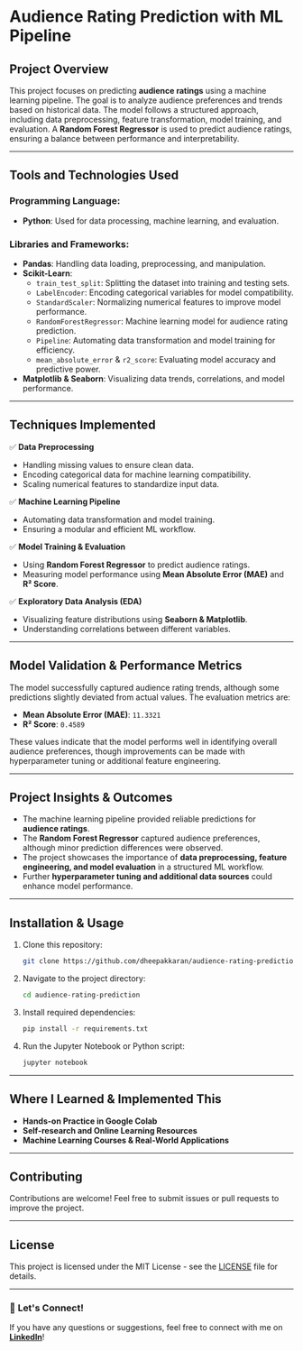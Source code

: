 # **Audience Rating Prediction with ML Pipeline**

## **Project Overview**
This project focuses on predicting **audience ratings** using a machine learning pipeline. The goal is to analyze audience preferences and trends based on historical data. The model follows a structured approach, including data preprocessing, feature transformation, model training, and evaluation. A **Random Forest Regressor** is used to predict audience ratings, ensuring a balance between performance and interpretability.

---

## **Tools and Technologies Used**

### **Programming Language:**
- **Python**: Used for data processing, machine learning, and evaluation.

### **Libraries and Frameworks:**
- **Pandas**: Handling data loading, preprocessing, and manipulation.
- **Scikit-Learn**:  
  - `train_test_split`: Splitting the dataset into training and testing sets.  
  - `LabelEncoder`: Encoding categorical variables for model compatibility.  
  - `StandardScaler`: Normalizing numerical features to improve model performance.  
  - `RandomForestRegressor`: Machine learning model for audience rating prediction.  
  - `Pipeline`: Automating data transformation and model training for efficiency.  
  - `mean_absolute_error` & `r2_score`: Evaluating model accuracy and predictive power.  
- **Matplotlib & Seaborn**: Visualizing data trends, correlations, and model performance.

---

## **Techniques Implemented**

✅ **Data Preprocessing**  
   - Handling missing values to ensure clean data.  
   - Encoding categorical data for machine learning compatibility.  
   - Scaling numerical features to standardize input data.  

✅ **Machine Learning Pipeline**  
   - Automating data transformation and model training.  
   - Ensuring a modular and efficient ML workflow.  

✅ **Model Training & Evaluation**  
   - Using **Random Forest Regressor** to predict audience ratings.  
   - Measuring model performance using **Mean Absolute Error (MAE)** and **R² Score**.  

✅ **Exploratory Data Analysis (EDA)**  
   - Visualizing feature distributions using **Seaborn & Matplotlib**.  
   - Understanding correlations between different variables.  

---

## **Model Validation & Performance Metrics**
The model successfully captured audience rating trends, although some predictions slightly deviated from actual values. The evaluation metrics are:

- **Mean Absolute Error (MAE)**: `11.3321`  
- **R² Score**: `0.4589`  

These values indicate that the model performs well in identifying overall audience preferences, though improvements can be made with hyperparameter tuning or additional feature engineering.

---

## **Project Insights & Outcomes**
- The machine learning pipeline provided reliable predictions for **audience ratings**.  
- The **Random Forest Regressor** captured audience preferences, although minor prediction differences were observed.  
- The project showcases the importance of **data preprocessing, feature engineering, and model evaluation** in a structured ML workflow.  
- Further **hyperparameter tuning and additional data sources** could enhance model performance.  

---

## **Installation & Usage**
1. Clone this repository:
   ```bash
   git clone https://github.com/dheepakkaran/audience-rating-prediction.git
   ```
2. Navigate to the project directory:
   ```bash
   cd audience-rating-prediction
   ```
3. Install required dependencies:
   ```bash
   pip install -r requirements.txt
   ```
4. Run the Jupyter Notebook or Python script:
   ```bash
   jupyter notebook
   ```

---

## **Where I Learned & Implemented This**
- **Hands-on Practice in Google Colab**  
- **Self-research and Online Learning Resources**  
- **Machine Learning Courses & Real-World Applications**  

---

## **Contributing**
Contributions are welcome! Feel free to submit issues or pull requests to improve the project.

---

## **License**
This project is licensed under the MIT License - see the [LICENSE](LICENSE) file for details.

---

### 🚀 **Let's Connect!**
If you have any questions or suggestions, feel free to connect with me on **[LinkedIn](https://www.linkedin.com/in/dheepak-karan-es/)**!

